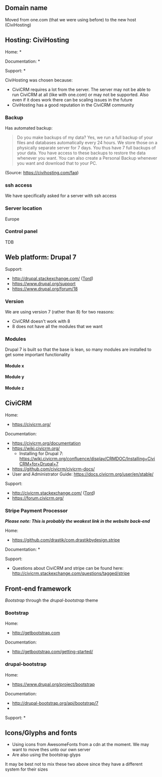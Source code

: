 
## Domain name

Moved from one.com (that we were using before) to the new host (CiviHosting)

## Hosting: CiviHosting

Home:
* 

Documentation:
* 

Support:
* 

CiviHosting was chosen because:
* CiviCRM requires a lot from the server. The server may not be able to run CiviCRM at all (like with one.com) or may not be supported. Also even if it does work there can be scaling issues in the future
* CiviHosting has a good reputation in the CiviCRM community

### Backup
Has automated backup:
> Do you make backups of my data?
> Yes, we run a full backup of your files and databases automatically every 24 hours. We store those on a physically separate server for 7 days. You thus have 7 full backups of your data. You have access to these backups to restore the data whenever you want.
> You can also create a Personal Backup whenever you want and download that to your PC.

(Source: https://civihosting.com/faq)

### ssh access

We have specifically asked for a server with ssh access

### Server location

Europe

### Control panel

TDB


## Web platform: Drupal 7

Support:
* http://drupal.stackexchange.com/ ([Tord](http://drupal.stackexchange.com/users/39244/sunyata))
* https://www.drupal.org/support
* https://www.drupal.org/forum/18

### Version
We are using version 7 (rather than 8) for two reasons:
* CiviCRM doesn't work with 8
* 8 does not have all the modules that we want

### Modules

Drupal 7 is built so that the base is lean, so many modules are installed to get some important functionality

#### Module x

#### Module y

#### Module z


## CiviCRM

Home:
* https://civicrm.org/

Documentation:
* https://civicrm.org/documentation
* https://wiki.civicrm.org/
  * Installing for Drupal 7: https://wiki.civicrm.org/confluence/display/CRMDOC/Installing+CiviCRM+for+Drupal+7
* https://github.com/civicrm/civicrm-docs/
* User and Administrator Guide: https://docs.civicrm.org/user/en/stable/

Support:
* http://civicrm.stackexchange.com/ ([Tord](http://civicrm.stackexchange.com/users/3776/sunyata))
* https://forum.civicrm.org/

### Stripe Payment Processor

***Please note: This is probably the weakest link in the website back-end***

Home:
* https://github.com/drastik/com.drastikbydesign.stripe

Documentation:
* 

Support:
* Questions about CiviCRM and stripe can be found here: http://civicrm.stackexchange.com/questions/tagged/stripe


## Front-end framework
*Bootstrap* through the *drupal-bootstrap* theme

### Bootstrap

Home:
* http://getbootstrap.com

Documentation:
* http://getbootstrap.com/getting-started/


### drupal-bootstrap

Home:
* https://www.drupal.org/project/bootstrap

Documentation:
* http://drupal-bootstrap.org/api/bootstrap/7
* 

Support: 
* 


## Icons/Glyphs and fonts
* Using icons from AwesomeFonts from a cdn at the moment. We may want to move thes unto our own server
* Are also using the bootstrap glyps

It may be best not to mix these two above since they have a different system for their sizes
